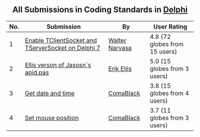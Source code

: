﻿<div align="center">

## All Submissions in Coding Standards in [Delphi](../ByWorld/delphi.md)

</div>

No.  | Submission | By   | User Rating
---- | ---------- | ---- | -----------
1 | [Enable TClientSocket and TServerSocket on Delphi 7<br />](https://github.com/Planet-Source-Code/walter-narvasa-enable-tclientsocket-and-tserversocket-on-delphi-7__7-1068) | [Walter Narvasa](../ByAuthor/walter-narvasa.md) | 4.8 (72 globes from 15 users)
2 | [Ellis verson of Jasosn´s apid\.pas<br />](https://github.com/Planet-Source-Code/erik-ellis-ellis-verson-of-jasosn-s-apid-pas__7-948) | [Erik Ellis](../ByAuthor/erik-ellis.md) | 5.0 (15 globes from 3 users)
3 | [Get date and time<br />](https://github.com/Planet-Source-Code/comablack-get-date-and-time__7-245) | [ComaBlack](../ByAuthor/comablack.md) | 3.8 (15 globes from 4 users)
4 | [Set mouse position<br />](https://github.com/Planet-Source-Code/comablack-set-mouse-position__7-247) | [ComaBlack](../ByAuthor/comablack.md) | 3.7 (11 globes from 3 users)
